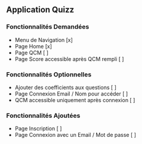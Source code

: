 ## Application Quizz

### Fonctionnalités Demandées
* Menu de Navigation [x]
* Page Home [x]
* Page QCM [ ]
* Page Score accessible après QCM rempli [ ]

### Fonctionnalités Optionnelles
* Ajouter des coefficients aux questions [ ]
* Page Connexion Email / Nom pour accéder [ ]
* QCM accessible uniquement après connexion [ ]

### Fonctionnalités Ajoutées
* Page Inscription [ ]
* Page Connexion avec un Email / Mot de passe [ ]